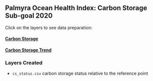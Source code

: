 ## Palmyra Ocean Health Index: Carbon Storage Sub-goal 2020  

Click on the layers to see data preparation:  

#### [Carbon Storage](https://mazu.nceas.ucsb.edu/rstudio/files/github/pal-prep/prep/hs/cs/v2020/carbon_storage_data_prep.html)   

#### [Carbon Storage Trend](https://mazu.nceas.ucsb.edu/rstudio/files/github/pal-prep/prep/hs/cs/v2020/carbon_storage_trend.html)   

### Layers Created

- `cs_status.csv` carbon storage status relative to the reference point    